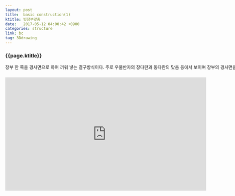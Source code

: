 ```yaml
---
layout: post
title:  basic construction(1)
ktitle: 빗장부맞춤
date:   2017-05-12 04:00:42 +0900
categories: structure
link: bc
tag: 3Ddrawing
---
```


<div style="width:900px; margin:0px auto">

<h3>
	{{page.ktitle}}
</h3>

<p style="line-height: 160%">장부 한 쪽을 경사면으로 하여 끼워 넣는 결구방식이다.
주로 우물반자의 장다란과 동다란의 맞춤 등에서 보이며 장부의 경사면을 이용하여 끼워 맞춘다..</p>	
</div>	

<div style="text-align:center; margin:20px 0px 30px 0px; display: block;">
<iframe width="640" height="360" src="https://www.youtube.com/embed/rxdGlvvrmHg?autoplay=1&rel=0" frameborder="0" gesture="media" allow="encrypted-media" allowfullscreen></iframe></div>
